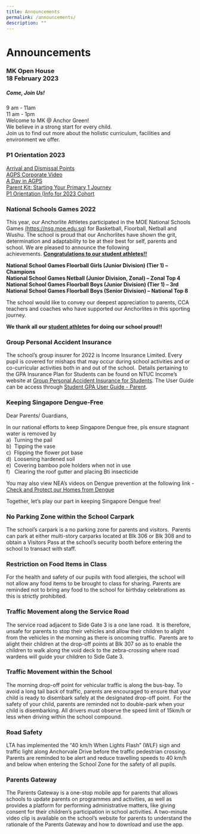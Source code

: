 ```yaml
---
title: Announcements
permalink: /announcements/
description: ""
---
```

Announcements
=============
### MK Open House <br> 18 February 2023 
##### Come, Join Us!
9 am - 11am<br>
11 am - 1pm<br>
Welcome to MK @ Anchor Green!<br>
We believe in a strong start for
every child. <br>Join us to find out
more about the holistic curriculum,
facilities and environment we offer.


### P1 Orientation 2023

<a href="https://www.anchorgreenpri.moe.edu.sg/resources/p1-orientation-2023/arrival-and-dismissal-points/">Arrival and Dismissal Points</a><br>
<a href="https://www.anchorgreenpri.moe.edu.sg/resources/p1-orientation-2023/agps-corporate-video/">AGPS Corporate Video</a><br>
<a href="https://www.anchorgreenpri.moe.edu.sg/resources/p1-orientation-2023/a-day-in-agps/">A Day in AGPS</a><br>
<a href="https://www.anchorgreenpri.moe.edu.sg/resources/p1-orientation-2023/parent-kit-starting-your-primary-1-journey/" target=_blank>Parent Kit: Starting Your Primary 1 Journey</a><br>
<a href="https://www.anchorgreenpri.moe.edu.sg/resources/p1-orientation-2023/info-for-2023-cohort/" target=_blank>P1 Orientation (Info for 2023 Cohort</a>

### National Schools Games 2022

This year, our Anchorlite Athletes participated in the MOE National Schools Games <a href="https://nsg.moe.edu.sg" target=_blank>(https://nsg.moe.edu.sg)</a> for Basketball, Floorball, Netball and Wushu. The school is proud that our Anchorlites have shown the grit, determination and adaptability to be at their best for self, parents and school. We are pleased to announce the following achievements. <a href="/files/For%20Parents/2022%20AGPS%20Student%20Athletes%20NSG%20Representatives.pdf" target=_blank>**Congratulations to our student athletes!!**</a>

**National School Games Floorball Girls (Junior Division) (Tier 1) – Champions**<br>
**National School Games Netball (Junior Division, Zonal) – Zonal Top 4**<br>
**National School Games Floorball Boys (Junior Division) (Tier 1) – 3rd**<br>
**National School Games Floorball Boys (Senior Division) – National Top 8**

The school would like to convey our deepest appreciation to parents, CCA teachers and coaches who have supported our Anchorlites in this sporting journey.

**We thank all our <a href="/files/For%20Parents/2022%20AGPS%20Student%20Athletes%20NSG%20Representatives.pdf" target=_blank>student athletes</a> for doing our school proud!!**


### Group Personal Accident Insurance

The school’s group insurer for 2022 is Income Insurance Limited. Every pupil is covered for mishaps that may occur during school activities and or co-curricular activities both in and out of the school.  Details pertaining to the GPA Insurance Plan for Students can be found on NTUC Income’s website at <a href="https://www.income.com.sg/group-insurance-for-schools-and-moe-personnel/group-personal-accident-for-students" target=_blank>Group Personal Accident Insurance for Students</a>. The User Guide can be access through <a href="https://s3.ap-southeast-1.amazonaws.com/mhc.static/Income/Student+GPA+User+Guide+-+Parent.pdf" target=_blank>Student GPA User Guide - Parent</a>.


### Keeping Singapore Dengue-Free

Dear Parents/ Guardians,

In our national efforts to keep Singapore Dengue free, pls ensure stagnant water is removed by<br>
a)  Turning the pail  
b)  Tipping the vase  
c)  Flipping the flower pot base  
d)  Loosening hardened soil  
e)  Covering bamboo pole holders when not in use  
f)   Clearing the roof gutter and placing Bti insecticide

You may also view NEA’s videos on Dengue prevention at the following link - <a href="https://youtu.be/aOMVON8aqBY" target=_blank>Check and Protect our Homes from Dengue</a>

Together, let’s play our part in keeping Singapore Dengue free!

### No Parking Zone within the School Carpark

The school’s carpark is a no parking zone for parents and visitors.  Parents can park at either multi-story carparks located at Blk 306 or Blk 308 and to obtain a Visitors Pass at the school’s security booth before entering the school to transact with staff.

### Restriction on Food Items in Class

For the health and safety of our pupils with food allergies, the school will not allow any food items to be brought to class for sharing. Parents are reminded not to bring any food to the school for birthday celebrations as this is strictly prohibited.

### Traffic Movement along the Service Road

The service road adjacent to Side Gate 3 is a one lane road.  It is therefore, unsafe for parents to stop their vehicles and allow their children to alight from the vehicles in the morning as there is oncoming traffic.  Parents are to alight their children at the drop-off points at Blk 307 so as to enable the children to walk along the void deck to the zebra-crossing where road wardens will guide your children to Side Gate 3.

### Traffic Movement within the School

The morning drop-off point for vehicular traffic is along the bus-bay. To avoid a long tail back of traffic, parents are encouraged to ensure that your child is ready to disembark safely at the designated drop-off point.  For the safety of your child, parents are reminded not to double-park when your child is disembarking. All drivers must observe the speed limit of 15km/h or less when driving within the school compound.

### Road Safety

LTA has implemented the “40 km/h When Lights Flash” (WLF) sign and traffic light along Anchorvale Drive before the traffic pedestrian crossing. Parents are reminded to be alert and reduce travelling speeds to 40 km/h and below when entering the School Zone for the safety of all pupils.

### Parents Gateway

The Parents Gateway is a one-stop mobile app for parents that allows schools to update parents on programmes and activities, as well as provides a platform for performing administrative matters, like giving consent for their children’s participation in school activities. A two-minute video clip is available on the school’s website for parents to understand the rationale of the Parents Gateway and how to download and use the app.